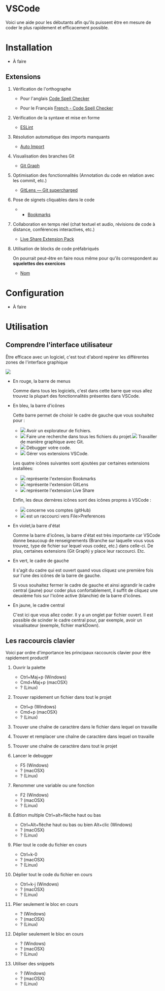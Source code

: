 # **VSCode**
Voici une aide pour les débutants afin qu'ils puissent être en mesure de coder le plus rapidement et efficacement possible.

# Installation
- À faire
## Extensions
1. Vérification de l'orthographe
   - Pour l'anglais [Code Spell Checker](https://marketplace.visualstudio.com/items?itemName=streetsidesoftware.code-spell-checker "cliquer sur ce lien")

   - Pour le Français [French - Code Spell Checker](https://marketplace.visualstudio.com/items?itemName=streetsidesoftware.code-spell-checker-french "cliquer sur ce lien")

2. Vérification de la syntaxe et mise en forme
   - [ESLint](https://marketplace.visualstudio.com/items?itemName=dbaeumer.vscode-eslint "cliquer sur ce lien")

3. Résolution automatique des imports manquants
   - [Auto Import](https://marketplace.visualstudio.com/items?itemName=steoates.autoimport "cliquer sur ce lien")

4. Visualisation des branches Git 
   - [Git Graph](https://marketplace.visualstudio.com/items?itemName=dbaeumer.vscode-eslint "cliquer sur ce lien")

5. Optimisation des fonctionnalités (Annotation du code en relation avec les commit, etc.)
   - [GitLens — Git supercharged](https://marketplace.visualstudio.com/items?itemName=eamodio.gitlens "cliquer sur ce lien")

6. Pose de signets cliquables dans le code
   - - [Bookmarks](https://marketplace.visualstudio.com/items?itemName=alefragnani.Bookmarks "cliquer sur ce lien")
7. Collaboration en temps réel (chat textuel et audio, révisions de code à distance, conférences interactives, etc.)
   - [Live Share Extension Pack](https://marketplace.visualstudio.com/items?itemName=MS-vsliveshare.vsliveshare-pack "cliquer sur ce lien")

8. Utilisation de blocks de code préfabriqués
   
   On pourrait peut-être en faire nous même pour qu'ils correspondent au **squelettes des exercices**
   - [Nom](https:// "cliquer sur ce lien")

# Configuration
- À faire
# Utilisation
## Comprendre l'interface utilisateur
Être efficace avec un logiciel, c'est tout d'abord repérer les différentes zones de l'interface graphique

![](img/tutoVSCode/interfaceGeneraleVSCodeAvecCadres.png)
- En rouge, la barre de menus
  
  Comme dans tous les logiciels, c'est dans cette barre que vous allez trouvez la plupart des fonctionnalités présentes dans VSCode.
- En bleu, la barre d'icônes

  Cette barre permet de choisir le cadre de gauche que vous souhaitez pour :
   - ![](img/tutoVSCode/) Avoir un explorateur de fichiers.
   - ![](img/tutoVSCode/) Faire une recherche dans tous les fichiers du projet.![](img/tutoVSCode/) Travailler de manière graphique avec Git.
   - ![](img/tutoVSCode/) Débugger votre code.
   - ![](img/tutoVSCode/) Gérer vos extensions VSCode.

  Les quatre icônes suivantes sont ajoutées par certaines extensions installées:
   - ![](img/tutoVSCode/) représente l'extension Bookmarks
   - ![](img/tutoVSCode/) représente l'extension GitLens
   - ![](img/tutoVSCode/) représente l'extension Live Share
  
  Enfin, les deux dernères icônes sont des icônes propres à VSCode :
   - ![](img/tutoVSCode/) concerne vos comptes (gitHub)
   - ![](img/tutoVSCode/) est un raccourci vers File>Preferences


- En violet,la barre d'état
  
  Comme la barre d'icônes, la barre d'état est très importante car VSCode donne beaucoup de renseignements (Branche sur laquelle vous vous trouvez, type de fichier sur lequel vous codez, etc.) dans celle-ci. De plus, certaines extensions (Git Graph) y place leur raccourci. Etc.


- En vert, le cadre de gauche

   Il s'agit du cadre qui est ouvert quand vous cliquez une première fois sur l'une des icônes de la barre de gauche.

   Si vous souhaitez fermer le cadre de gauche et ainsi agrandir le cadre central (jaune) pour coder plus confortablement, il suffit de cliquez une deuxième fois sur l'icône active (blanchie) de la barre d'icônes.

- En jaune, le cadre central

   C'est ici que vous allez coder. Il y a un onglet par fichier ouvert. Il est possible de scinder le cadre central pour, par exemple, avoir un visualisateur (exemple, fichier markDown).
## Les raccourcis clavier
Voici par ordre d'importance les principaux raccourcis clavier pour être rapidement productif

1. Ouvrir la palette
   - Ctrl+Maj+p (Windows)
   - Cmd+Maj+p (macOSX)
   - ? (Linux)
2. Trouver rapidement un fichier dans tout le projet
   - Ctrl+p (Windows)
   - Cmd+p (macOSX)
   - ? (Linux)
3. Trouver une chaîne de caractère dans le fichier dans lequel on travaille
4. Trouver et remplacer une chaîne de caractère dans lequel on travaille
5. Trouver une chaîne de caractère dans tout le projet
6. Lancer le debugger
   - F5 (Windows)
   - ? (macOSX)
   - ? (Linux)
7. Renommer une variable ou une fonction
   - F2 (Windows)
   - ? (macOSX)
   - ? (Linux)
8. Édition multiple Ctrl+alt+flèche haut ou bas
   - Ctrl+Alt+flèche haut ou bas ou bien Alt+clic (Windows)
   - ? (macOSX)
   - ? (Linux)

9. Plier tout le code du fichier en cours
   - Ctrl+k-0
   - ? (macOSX)
   - ? (Linux)
10. Déplier tout le code du fichier en cours
    - Ctrl+k-j (Windows)
    - ? (macOSX)
    - ? (Linux)
11. Plier seulement le bloc en cours
    - ? (Windows)
    - ? (macOSX)
    - ? (Linux)
12. Déplier seulement le bloc en cours
    - ? (Windows)
    - ? (macOSX)
    - ? (Linux)
13. Utiliser des snippets
    - ? (Windows)
    - ? (macOSX)
    - ? (Linux)
